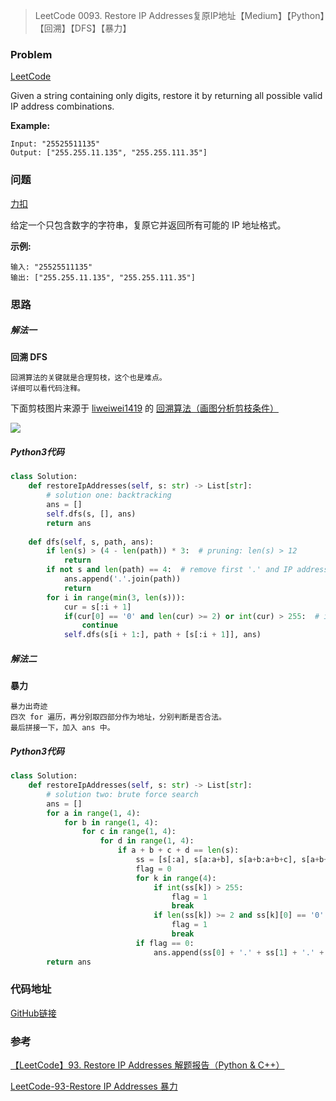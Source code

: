 > LeetCode 0093. Restore IP Addresses复原IP地址【Medium】【Python】【回溯】【DFS】【暴力】

### Problem

[LeetCode](https://leetcode.com/problems/restore-ip-addresses/)

Given a string containing only digits, restore it by returning all possible valid IP address combinations.

**Example:**

```
Input: "25525511135"
Output: ["255.255.11.135", "255.255.111.35"]
```

### 问题

[力扣](https://leetcode-cn.com/problems/restore-ip-addresses/)

给定一个只包含数字的字符串，复原它并返回所有可能的 IP 地址格式。

**示例:**

```
输入: "25525511135"
输出: ["255.255.11.135", "255.255.111.35"]
```

### 思路

##### 解法一

**回溯 DFS**

```
回溯算法的关键就是合理剪枝，这个也是难点。
详细可以看代码注释。
```

下面剪枝图片来源于 [liweiwei1419](https://leetcode-cn.com/u/liweiwei1419/) 的 [回溯算法（画图分析剪枝条件）](https://leetcode-cn.com/problems/restore-ip-addresses/solution/hui-su-suan-fa-hua-tu-fen-xi-jian-zhi-tiao-jian-by/)

![](https://cdn.jsdelivr.net/gh/Wonz5130/My-Private-ImgHost/img/Snipaste_2020-03-04_20-22-30.png)

##### Python3代码

```python
class Solution:
    def restoreIpAddresses(self, s: str) -> List[str]:
        # solution one: backtracking
        ans = []
        self.dfs(s, [], ans)
        return ans
    
    def dfs(self, s, path, ans):
        if len(s) > (4 - len(path)) * 3:  # pruning: len(s) > 12
            return
        if not s and len(path) == 4:  # remove first '.' and IP address should be 4 parts
            ans.append('.'.join(path))
            return
        for i in range(min(3, len(s))):
            cur = s[:i + 1]
            if(cur[0] == '0' and len(cur) >= 2) or int(cur) > 255:  # invalid IP address
                continue
            self.dfs(s[i + 1:], path + [s[:i + 1]], ans)
```

##### 解法二

**暴力**

```
暴力出奇迹
四次 for 遍历，再分别取四部分作为地址，分别判断是否合法。
最后拼接一下，加入 ans 中。
```

##### Python3代码

```python
class Solution:
    def restoreIpAddresses(self, s: str) -> List[str]:
        # solution two: brute force search
        ans = []
        for a in range(1, 4):
            for b in range(1, 4):
                for c in range(1, 4):
                    for d in range(1, 4):
                        if a + b + c + d == len(s):
                            ss = [s[:a], s[a:a+b], s[a+b:a+b+c], s[a+b+c:]]
                            flag = 0
                            for k in range(4):
                                if int(ss[k]) > 255:
                                    flag = 1
                                    break
                                if len(ss[k]) >= 2 and ss[k][0] == '0':  # for example: 0xx.xxx.xxx.xxx
                                    flag = 1
                                    break
                            if flag == 0:
                                ans.append(ss[0] + '.' + ss[1] + '.' + ss[2] + '.' + ss[3])
        return ans
```

### 代码地址

[GitHub链接](https://github.com/Wonz5130/LeetCode-Solutions/blob/master/solutions/0093-Restore-IP-Addresses/0093.py)

### 参考

[【LeetCode】93. Restore IP Addresses 解题报告（Python & C++）](https://blog.csdn.net/fuxuemingzhu/article/details/80657420)

[LeetCode-93-Restore IP Addresses 暴力](https://blog.csdn.net/qdbszsj/article/details/78165372)
